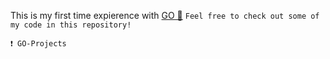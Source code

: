 This is my first time expierence with [GO 🔵](https://go.dev/) 
```Feel free to check out some of my code in this repository!```

```
❗ GO-Projects
``` 
